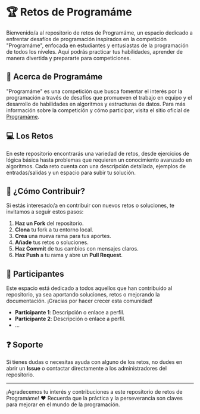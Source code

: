 # :trophy: Retos de Programáme

Bienvenido/a al repositorio de retos de Programáme, un espacio dedicado a enfrentar desafíos de programación inspirados en la competición "Programáme", enfocada en estudiantes y entusiastas de la programación de todos los niveles. Aquí podrás practicar tus habilidades, aprender de manera divertida y prepararte para competiciones.

## :bookmark: Acerca de Programáme

"Programáme" es una competición que busca fomentar el interés por la programación a través de desafíos que promueven el trabajo en equipo y el desarrollo de habilidades en algoritmos y estructuras de datos. Para más información sobre la competición y cómo participar, visita el sitio oficial de [Programáme](https://www.programame.com).

## :computer: Los Retos

En este repositorio encontrarás una variedad de retos, desde ejercicios de lógica básica hasta problemas que requieren un conocimiento avanzado en algoritmos. Cada reto cuenta con una descripción detallada, ejemplos de entradas/salidas y un espacio para subir tu solución.

## :wrench: ¿Cómo Contribuir?

Si estás interesado/a en contribuir con nuevos retos o soluciones, te invitamos a seguir estos pasos:

1. **Haz un Fork** del repositorio.
2. **Clona** tu fork a tu entorno local.
3. **Crea** una nueva rama para tus aportes.
4. **Añade** tus retos o soluciones.
5. **Haz Commit** de tus cambios con mensajes claros.
6. **Haz Push** a tu rama y abre un **Pull Request**.

## :busts_in_silhouette: Participantes

Este espacio está dedicado a todos aquellos que han contribuido al repositorio, ya sea aportando soluciones, retos o mejorando la documentación. ¡Gracias por hacer crecer esta comunidad!

- **Participante 1**: Descripción o enlace a perfil.
- **Participante 2**: Descripción o enlace a perfil.
- ...

## :question: Soporte

Si tienes dudas o necesitas ayuda con alguno de los retos, no dudes en abrir un **Issue** o contactar directamente a los administradores del repositorio.

---

¡Agradecemos tu interés y contribuciones a este repositorio de retos de Programáme! :heart: Recuerda que la práctica y la perseverancia son claves para mejorar en el mundo de la programación.

